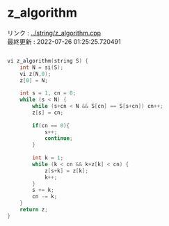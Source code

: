 # z_algorithm
リンク : [../string/z_algorithm.cpp](../string/z_algorithm.cpp)    
最終更新 : 2022-07-26 01:25:25.720491

```cpp

vi z_algorithm(string S) {
    int N = si(S);
    vi z(N,0);
    z[0] = N;
    
    int s = 1, cn = 0;
    while (s < N) {
        while (s+cn < N && S[cn] == S[s+cn]) cn++;
        z[s] = cn;
        
        if(cn == 0){
            s++;
            continue;
        }
        
        int k = 1;
        while (k < cn && k+z[k] < cn) {
            z[s+k] = z[k];
            k++;
        }
        s += k;
        cn -= k;
    }
    return z;
}


```